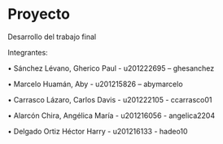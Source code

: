 Proyecto
========

Desarrollo del trabajo final

Integrantes:

• Sánchez Lévano, Gherico Paul  - u201222695 – ghesanchez	

•	Marcelo Huamán, Aby           - u201215826 – abymarcelo

•	Carrasco Lázaro, Carlos Davis - u201222105 - ccarrasco01

•	Alarcón Chira, Angélica María - u201216056 - angelica2204

•	Delgado Ortiz Héctor Harry    - u201216133 - hadeo10
